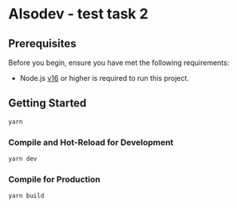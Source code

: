 # Alsodev - test task 2

## Prerequisites

Before you begin, ensure you have met the following requirements:

- Node.js [v16](https://nodejs.org/) or higher is required to run this project.

## Getting Started

```sh
yarn
```

### Compile and Hot-Reload for Development

```sh
yarn dev
```

### Compile for Production

```sh
yarn build
```

